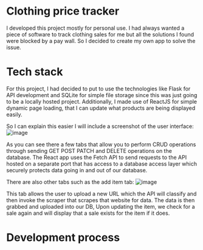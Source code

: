 # Clothing price tracker

I developed this project mostly for personal use. I had always wanted a piece of software to track clothing sales for me but all the solutions I found were blocked by a pay wall. So I decided to create my own app to solve the issue. 

# Tech stack

For this project, I had decided to put to use the technologies like Flask for API development and SQLite for simple file storage since this was just going to be a locally hosted project. Additionally, I made use of ReactJS for simple dynamic page loading, that I can update what products are being displayed easily. 

So I can explain this easier I will include a screenshot of the user interface:
![image](https://github.com/user-attachments/assets/b31a55ad-fab5-4e1c-8840-e51a88d0f3b8)

As you can see there a few tabs that allow you to perform CRUD operations through sending GET POST PATCH and DELETE operations on the database. The React app uses the Fetch API to send requests to the API hosted on a separate port that has access to a database access layer which securely protects data going in and out of our database. 

There are also other tabs such as the add item tab:
![image](https://github.com/user-attachments/assets/c27ef6b6-cce9-4086-a9e3-942af7c76271)

This tab allows the user to upload a new URL which the API will classify and then invoke the scraper that scrapes that website for data. The data is then grabbed and uploaded into our DB, Upon updating the item, we check for a sale again and will display that a sale exists for the item if it does.

# Development process

